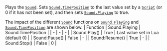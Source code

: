 Plays the [`Sound`](https://create.roblox.com/docs/reference/engine/classes/Sound). Sets [`Sound.TimePosition`](https://create.roblox.com/docs/reference/engine/classes/Sound#TimePosition) to the last value
set by a [`Script`](https://create.roblox.com/docs/reference/engine/classes/Script) (or 0 if it has not been set), and then sets
[`Sound.Playing`](https://create.roblox.com/docs/reference/engine/classes/Sound#Playing) to true.

The impact of the different [`Sound`](https://create.roblox.com/docs/reference/engine/classes/Sound) functions on
[`Sound.Playing`](https://create.roblox.com/docs/reference/engine/classes/Sound#Playing) and [`Sound.TimePosition`](https://create.roblox.com/docs/reference/engine/classes/Sound#TimePosition) are shown below.
  | Function | Sound.Playing | Sound.TimePosition |
| - | - | - |
| Sound:Play() | True | Last value set in Lua (default 0) |
| Sound:Pause() | False | - |
| Sound:Resume() | True | - |
| Sound:Stop() | False | 0 |